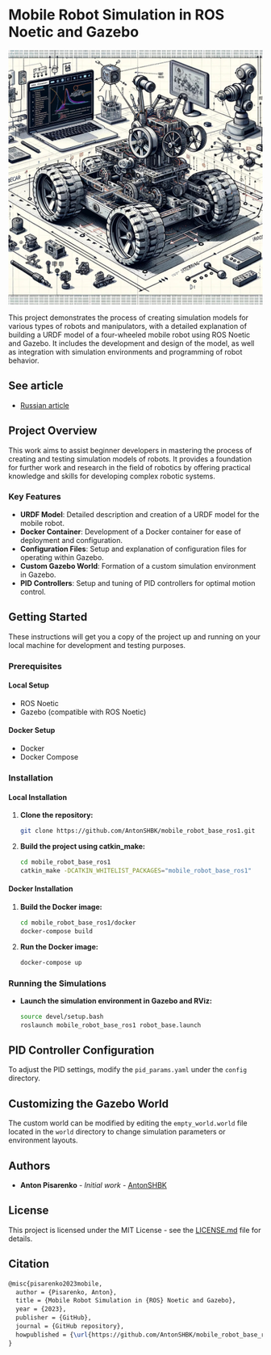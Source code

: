 # Mobile Robot Simulation in ROS Noetic and Gazebo

<img src="imgs/priview.jpg" alt="Симуляция проекта" width="600">

This project demonstrates the process of creating simulation models for various types of robots and manipulators, with a detailed explanation of building a URDF model of a four-wheeled mobile robot using ROS Noetic and Gazebo. It includes the development and design of the model, as well as integration with simulation environments and programming of robot behavior.

## See article
- [Russian article](/docs/Ru.md)

## Project Overview

This work aims to assist beginner developers in mastering the process of creating and testing simulation models of robots. It provides a foundation for further work and research in the field of robotics by offering practical knowledge and skills for developing complex robotic systems.

### Key Features

- **URDF Model**: Detailed description and creation of a URDF model for the mobile robot.
- **Docker Container**: Development of a Docker container for ease of deployment and configuration.
- **Configuration Files**: Setup and explanation of configuration files for operating within Gazebo.
- **Custom Gazebo World**: Formation of a custom simulation environment in Gazebo.
- **PID Controllers**: Setup and tuning of PID controllers for optimal motion control.

## Getting Started

These instructions will get you a copy of the project up and running on your local machine for development and testing purposes.

### Prerequisites

#### Local Setup
- ROS Noetic
- Gazebo (compatible with ROS Noetic)

#### Docker Setup
- Docker
- Docker Compose

### Installation

#### Local Installation

1. **Clone the repository:**
   ```bash
   git clone https://github.com/AntonSHBK/mobile_robot_base_ros1.git
   ```

2. **Build the project using catkin_make:**
   ```bash
   cd mobile_robot_base_ros1
   catkin_make -DCATKIN_WHITELIST_PACKAGES="mobile_robot_base_ros1"
   ```

#### Docker Installation

1. **Build the Docker image:**
   ```bash
   cd mobile_robot_base_ros1/docker
   docker-compose build
   ```
2. **Run the Docker image:**
   ```bash
   docker-compose up
   ```
### Running the Simulations

- **Launch the simulation environment in Gazebo and RViz:**
  ```bash
  source devel/setup.bash
  roslaunch mobile_robot_base_ros1 robot_base.launch
  ```

## PID Controller Configuration

To adjust the PID settings, modify the `pid_params.yaml` under the `config` directory.

## Customizing the Gazebo World

The custom world can be modified by editing the `empty_world.world` file located in the `world` directory to change simulation parameters or environment layouts.


## Authors

- **Anton Pisarenko** - *Initial work* - [AntonSHBK](https://github.com/AntonSHBK)

## License

This project is licensed under the MIT License - see the [LICENSE.md](LICENSE.md) file for details.

## Citation

```latex
@misc{pisarenko2023mobile,
  author = {Pisarenko, Anton},
  title = {Mobile Robot Simulation in {ROS} Noetic and Gazebo},
  year = {2023},
  publisher = {GitHub},
  journal = {GitHub repository},
  howpublished = {\url{https://github.com/AntonSHBK/mobile_robot_base_ros1}}
}
```
